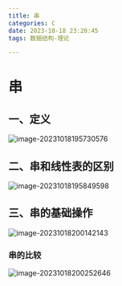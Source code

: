 ```yaml
---
title: 串
categories: C
date: 2023-10-18 23:20:45
tags: 数据结构-理论

---
```


#  串

<!--more-->

## 一、定义

![image-20231018195730576](image-20231018195730576.png)

## 二、串和线性表的区别

![image-20231018195849598](image-20231018195849598.png)

## 三、串的基础操作

![image-20231018200142143](image-20231018200142143.png)

### 串的比较

![image-20231018200252646](image-20231018200252646.png)